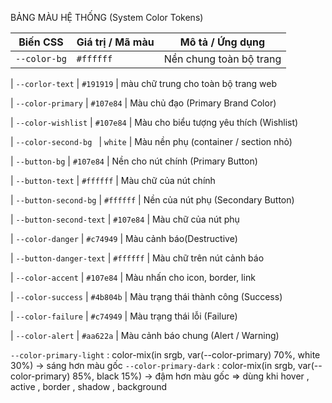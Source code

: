 ﻿BẢNG MÀU HỆ THỐNG (System Color Tokens)

| Biến CSS                            |Giá trị / Mã màu        | Mô tả / Ứng dụng 
|-------------------------------------|------------------------|----------------------------------------
| `--color-bg`                        | `#ffffff`              | Nền chung toàn bộ trang 

| `--corlor-text`                     | `#191919`              | màu chữ trung cho toàn bộ trang web

| `--color-primary`                   | `#107e84`              | Màu chủ đạo (Primary Brand Color) 

| `--color-wishlist`                  | `#107e84`              | Màu cho biểu tượng yêu thích (Wishlist)

| `--color-second-bg `                | `white`                | Màu nền phụ (container / section nhỏ)

| `--button-bg`                       | `#107e84`              | Nền cho nút chính (Primary Button)

| `--button-text`                     | `#ffffff`              | Màu chữ của nút chính

| `--button-second-bg`                | `#ffffff`              | Nền của nút phụ (Secondary Button) 

| `--button-second-text`              | `#107e84`              | Màu chữ của nút phụ

| `--color-danger`                    | `#c74949`              | Màu cảnh báo(Destructive) 

| `--button-danger-text`              | `#ffffff`              | Màu chữ trên nút cảnh báo 

| `--color-accent`                    | `#107e84`              | Màu nhấn cho icon, border, link 

| `--color-success`                   | `#4b804b`              | Màu trạng thái thành công (Success) 

| `--color-failure`                   | `#c74949`              | Màu trạng thái lỗi (Failure) 

| `--color-alert`                     | `#aa622a`              | Màu cảnh báo chung (Alert / Warning)

`--color-primary-light`  : color-mix(in srgb, var(--color-primary) 70%, white 30%)  -> sáng hơn màu gốc 
`--color-primary-dark`   : color-mix(in srgb, var(--color-primary) 85%, black 15%)  -> đậm hơn màu gốc
=> dùng khi hover , active , border , shadow , background 
